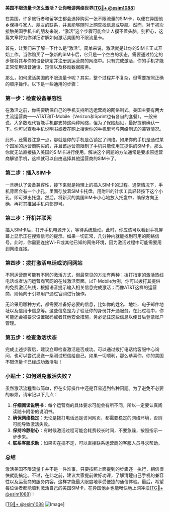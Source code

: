 **美国不限流量卡怎么激活？让你畅游网络世界[[TG💪+ @esim1088](https://t.me/s/esim1088)]**

在美国，许多旅行者和留学生都会选择购买一张不限流量的SIM卡，以便在异国他乡保持与家人、朋友的联系，并且能够随时上网查找信息或导航。然而，对于初次接触美国手机卡的朋友来说，“激活”这个步骤可能会让人摸不着头脑。别担心，这篇文章将为你详细讲解如何激活美国的不限流量卡。

首先，让我们来了解一下什么是“激活”。简单来说，激活就是让你的SIM卡正式开始工作。当你购买了一张新的SIM卡后，它只是一个空白的状态，需要通过特定的步骤将其与你的设备绑定并注册到运营商的网络中。只有完成激活，你的手机才能正常使用语音通话、短信以及移动数据服务。

那么，如何激活美国的不限流量卡呢？其实，整个过程并不复杂，但需要按照正确的顺序操作。以下是一些通用的步骤：

### 第一步：检查设备兼容性

在激活之前，你需要确保自己的手机支持所选运营商的网络制式。美国主要有两大主流运营商——AT&T和T-Mobile（Verizon和Sprint也有各自的套餐）。一般来说，大多数现代智能手机都支持这两种网络，但为了保险起见，最好提前确认一下。你可以查看手机说明书或者在网上搜索你的手机型号与网络制式的兼容情况。

此外，还需要注意一点，那就是你的手机是否锁定了网络。如果你的手机是通过某个国家的运营商购买的，并且该运营商限制了手机只能使用其提供的SIM卡，那么你就无法直接插入美国的SIM卡进行使用。解决这个问题的方法通常是要求原运营商解锁手机，这样就可以自由选择其他运营商的SIM卡了。

### 第二步：插入SIM卡

一旦确认了设备兼容性，接下来就是物理上的插入SIM卡的过程。通常情况下，手机背面会有一个小孔，里面存放着SIM卡托盘。用附带的针状工具轻轻按下这个小孔，即可弹出托盘。然后，将新买的美国SIM卡小心地放入托盘中，确保方向正确，再将其推回手机内部即可。

### 第三步：开机并联网

插入SIM卡后，打开手机电源开关，等待系统启动。此时，你应该可以看到手机屏幕上显示正在搜索信号的提示。如果一切正常，几分钟内就能找到可用的网络信号。此时，你需要连接Wi-Fi或其他已知的网络环境，因为激活过程中可能需要用到网络连接。

### 第四步：拨打激活电话或访问网站

不同运营商可能有不同的激活方式，但最常见的方法有两种：拨打指定的激活热线电话或者访问运营商官网的在线激活页面。以T-Mobile为例，你可以拨打其提供的免费激活热线，根据语音提示输入相关信息完成激活；而像AT&T这样的运营商，则倾向于引导用户通过官网进行操作。

无论采用哪种方式，都需要准备好必要的信息，比如你的姓名、地址、电子邮件地址以及信用卡信息等。这些信息是为了验证你的身份并开通服务。在此过程中，你可能还会被要求设置密码或者其他安全措施，务必记住这些信息以便日后登录账户管理。

### 第五步：检查激活状态

完成上述步骤后，建议立即检查激活是否成功。可以通过拨打电话给客服中心询问，也可以尝试发送一条测试短信给自己。如果一切顺利，那么恭喜你，你的美国不限流量卡已经成功激活啦！

### 小贴士：如何避免激活失败？

虽然激活流程看似简单，但在实际操作中还是容易遇到各种问题。为了避免不必要的麻烦，请牢记以下几点：

1. **仔细阅读说明书**：每个运营商的具体要求可能会有所不同，所以一定要认真阅读随卡附带的说明书。
2. **确保网络稳定**：无论是拨打电话还是访问网页，都需要稳定的网络环境，否则可能导致激活失败。
3. **保持冷静耐心**：有时候激活过程可能会耗费较长时间，不要急躁，按照指示一步步来。
4. **联系客服求助**：如果实在搞不定，可以直接联系运营商的客服人员寻求帮助。

### 总结

激活美国不限流量卡并不是一件难事，只要按照上面提到的步骤逐一执行，相信很快就能搞定。不过，在此之前，建议大家提前做好功课，了解清楚自己手机的兼容性以及运营商的服务内容，这样才能最大限度地享受便捷的通信体验。最后，希望每位读者都能顺利激活自己的美国SIM卡，在异国他乡也能畅快地上网冲浪[[TG💪+ @esim1088](https://t.me/s/esim1088)]！

[[TG💪+ @esim1088](https://t.me/s/esim1088) ![Image](https://i.postimg.cc/4NQfJmqS/Snipaste-2025-05-13-00-14-12.png)]